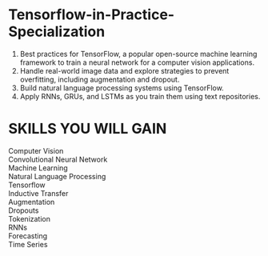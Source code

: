 # Tensorflow-in-Practice-Specialization
1) Best practices for TensorFlow, a popular open-source machine learning framework to train a neural network for a computer vision applications.  
2) Handle real-world image data and explore strategies to prevent overfitting, including augmentation and dropout.  
3) Build natural language processing systems using TensorFlow.  
4) Apply RNNs, GRUs, and LSTMs as you train them using text repositories.

# SKILLS YOU WILL GAIN
Computer Vision\
Convolutional Neural Network\
Machine Learning\
Natural Language Processing\
Tensorflow\
Inductive Transfer\
Augmentation\
Dropouts\
Tokenization\
RNNs\
Forecasting\
Time Series
